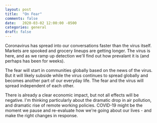 ```yaml
---
layout: post
title:  "On Fear"
comments: false
date:   2020-03-02 12:00:00 -0500
categories: general
draft: false
---
```


Coronavirus has spread into our conversations faster than the virus itself. Markets are spooked and grocery lineups are getting longer. The virus is here, and as we ramp up detection we'll find out how prevalant it is (and perhaps has been for weeks).

The fear will start in communities globally based on the news of the virus. But it will likely subside while the virus continues to spread globally and becomes another part of our everyday life. The fear and the virus will spread independent of each other.

There is already a clear economic impact, but not all effects will be negative. I'm thinking particularly about the dramatic drop in air pollution, and dramatic rise of remote working policies. COVID-19 might be the moment we pause and re-evaluate how we're going about our lives - and make the right changes in response.